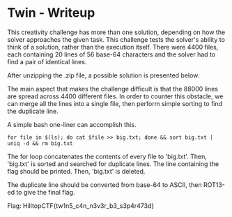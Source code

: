 # Twin - Writeup

This creativity challenge has more than one solution, depending on how the solver approaches the given task.
This challenge tests the solver's ability to think of a solution, rather than the execution itself.
There were 4400 files, each containing 20 lines of 56 base-64 characters and the solver had to find a pair of identical lines.

After unzipping the .zip file, a possible solution is presented below:

The main aspect that makes the challenge difficult is that the 88000 lines are spread across 4400 different files.
In order to counter this obstacle, we can merge all the lines into a single file, then perform simple sorting to find the duplicate line.

A simple bash one-liner can accomplish this.

` for file in $(ls); do cat $file >> big.txt; done && sort big.txt | uniq -d && rm big.txt `

The for loop concatenates the contents of every file to 'big.txt'.
Then, 'big.txt' is sorted and searched for duplicate lines.
The line containing the flag should be printed.
Then, 'big.txt' is deleted.

The duplicate line should be converted from base-64 to ASCII, then ROT13-ed to give the final flag.

Flag: HilltopCTF{tw1n5_c4n_n3v3r_b3_s3p4r473d}
